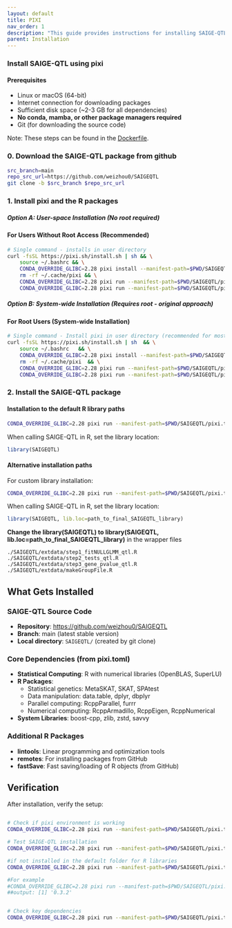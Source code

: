 ```yaml
---
layout: default
title: PIXI
nav_order: 1
description: "This guide provides instructions for installing SAIGE-QTL using pixi package manager. Pixi is a standalone package manager that doesn't require conda or any existing package managers - it manages its own isolated environments and downloads packages directly from conda-forge and bioconda channels."
parent: Installation
---
```


###  Install SAIGE-QTL using pixi

#### Prerequisites
- Linux or macOS (64-bit)
- Internet connection for downloading packages
- Sufficient disk space (~2-3 GB for all dependencies)
- **No conda, mamba, or other package managers required**
- Git (for downloading the source code)


Note: These steps can be found in the [Dockerfile](https://github.com/weizhou0/qtl/blob/main/docker/Dockerfile).


### 0. Download the SAIGE-QTL package from github

```bash
src_branch=main
repo_src_url=https://github.com/weizhou0/SAIGEQTL
git clone -b $src_branch $repo_src_url

```

### 1. Install pixi and the R packages 
##### Option A: User-space Installation (No root required)

#### For Users Without Root Access (Recommended)
```bash
# Single command - installs in user directory
curl -fsSL https://pixi.sh/install.sh | sh && \
    source ~/.bashrc && \
    CONDA_OVERRIDE_GLIBC=2.28 pixi install --manifest-path=$PWD/SAIGEQTL/pixi.toml && \
    rm -rf ~/.cache/pixi && \
    CONDA_OVERRIDE_GLIBC=2.28 pixi run --manifest-path=$PWD/SAIGEQTL/pixi.toml Rscript -e 'install.packages("lintools", repos="https://cloud.r-project.org")' && \
    CONDA_OVERRIDE_GLIBC=2.28 pixi run --manifest-path=$PWD/SAIGEQTL/pixi.toml Rscript -e 'install.packages("remotes", repos="https://cloud.r-project.org"); remotes::install_github("barkasn/fastSave")'
```

##### Option B: System-wide Installation (Requires root - original approach)

#### For Root Users (System-wide Installation)
```bash
# Single command - Install pixi in user directory (recommended for most users)
curl -fsSL https://pixi.sh/install.sh | sh  && \
    source ~/.bashrc   && \
    CONDA_OVERRIDE_GLIBC=2.28 pixi install --manifest-path=$PWD/SAIGEQTL/pixi.toml && \
    rm -rf ~/.cache/pixi  && \
    CONDA_OVERRIDE_GLIBC=2.28 pixi run --manifest-path=$PWD/SAIGEQTL/pixi.toml Rscript -e 'install.packages("lintools", repos="https://cloud.r-project.org")'  && \
    CONDA_OVERRIDE_GLIBC=2.28 pixi run --manifest-path=$PWD/SAIGEQTL/pixi.toml Rscript -e 'install.packages("remotes", repos="https://cloud.r-project.org"); remotes::install_github("barkasn/fastSave")' 
```


### 2. Install the SAIGE-QTL package
#### Installation to the default R library paths
```bash
CONDA_OVERRIDE_GLIBC=2.28 pixi run --manifest-path=$PWD/SAIGEQTL/pixi.toml R CMD INSTALL SAIGEQTL
```

When calling SAIGE-QTL in R, set the library location:
```r
library(SAIGEQTL)
```


#### Alternative installation paths
For custom library installation:
```bash
CONDA_OVERRIDE_GLIBC=2.28 pixi run --manifest-path=$PWD/SAIGEQTL/pixi.toml R CMD INSTALL SAIGEQTL --library=path_to_final_SAIGEQTL_library
```

When calling SAIGE-QTL in R, set the library location:

```r
library(SAIGEQTL, lib.loc=path_to_final_SAIGEQTL_library)
```

**Change the library(SAIGEQTL) to library(SAIGEQTL, lib.loc=path_to_final_SAIGEQTL_library)** in the wrapper files

```
./SAIGEQTL/extdata/step1_fitNULLGLMM_qtl.R
./SAIGEQTL/extdata/step2_tests_qtl.R
./SAIGEQTL/extdata/step3_gene_pvalue_qtl.R
./SAIGEQTL/extdata/makeGroupFile.R
```

## What Gets Installed

### SAIGE-QTL Source Code
- **Repository**: https://github.com/weizhou0/SAIGEQTL
- **Branch**: main (latest stable version)
- **Local directory**: `SAIGEQTL/` (created by git clone)

### Core Dependencies (from pixi.toml)
- **Statistical Computing**: R with numerical libraries (OpenBLAS, SuperLU)
- **R Packages**:
  - Statistical genetics: MetaSKAT, SKAT, SPAtest
  - Data manipulation: data.table, dplyr, dbplyr
  - Parallel computing: RcppParallel, furrr
  - Numerical computing: RcppArmadillo, RcppEigen, RcppNumerical
- **System Libraries**: boost-cpp, zlib, zstd, savvy

### Additional R Packages
- **lintools**: Linear programming and optimization tools
- **remotes**: For installing packages from GitHub
- **fastSave**: Fast saving/loading of R objects (from GitHub)

## Verification

After installation, verify the setup:

```bash

# Check if pixi environment is working
CONDA_OVERRIDE_GLIBC=2.28 pixi run --manifest-path=$PWD/SAIGEQTL/pixi.toml R --version

# Test SAIGE-QTL installation
CONDA_OVERRIDE_GLIBC=2.28 pixi run --manifest-path=$PWD/SAIGEQTL/pixi.toml Rscript -e 'library(SAIGEQTL); packageVersion("SAIGEQTL")'

#if not installed in the default folder for R libraries
CONDA_OVERRIDE_GLIBC=2.28 pixi run --manifest-path=$PWD/SAIGEQTL/pixi.toml Rscript -e 'library(SAIGEQTL, lib.loc=path_to_final_SAIGEQTL_library); packageVersion("SAIGEQTL")'

#For example
#CONDA_OVERRIDE_GLIBC=2.28 pixi run --manifest-path=$PWD/SAIGEQTL/pixi.toml Rscript -e 'library(SAIGEQTL, lib.loc="/humgen/atgu1/fin/wzhou/projects/eQTL_method_dev/tool_dev/test_doc/install_test"); packageVersion("SAIGEQTL")'
##output: [1] '0.3.2'


# Check key dependencies
CONDA_OVERRIDE_GLIBC=2.28 pixi run --manifest-path=$PWD/SAIGEQTL/pixi.toml Rscript -e 'library(SKAT); library(MetaSKAT); library(data.table)'
```





